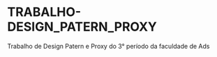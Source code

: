 # TRABALHO-DESIGN_PATERN_PROXY
 Trabalho de Design Patern e Proxy do 3° período da faculdade de Ads
